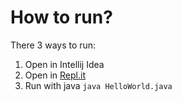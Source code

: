 # How to run?

There 3 ways to run:

1. Open in Intellij Idea
2. Open in [Repl.it](https://repl.it/)
3. Run with java `java HelloWorld.java`